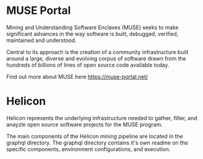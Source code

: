 # MUSE Portal

Mining and Understanding Software Enclaves (MUSE) seeks to make significant advances in the way software is built, debugged, verified, maintained and understood. 

Central to its approach is the creation of a community infrastructure built around a large, diverse and evolving corpus of software drawn from the hundreds of billions of lines of open source code available today.

Find out more about MUSE here https://muse-portal.net/


# Helicon

Helicon represents the underlying infrastructure needed to gather, filter, and anayzle open source software projects for the MUSE program. 

The main components of the Helicon mining pipeline are located in the graphql directory. The graphql directory contains it's own readme on the specific components, environment configurations, and execution. 


